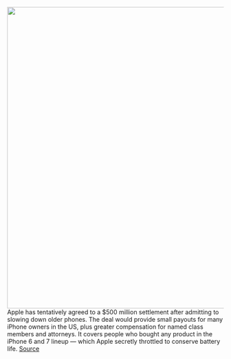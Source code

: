 <img src='https://cdn.vox-cdn.com/thumbor/yVo4z5VW-QSbNlzqNeTo-uCPb2U=/0x0:2040x1360/1200x800/filters:focal(857x517:1183x843)/cdn.vox-cdn.com/uploads/chorus_image/image/66416944/img_1271.0.0.jpg' width='700px' /><br/>
Apple has tentatively agreed to a $500 million settlement after admitting to slowing down older phones. The deal would provide small payouts for many iPhone owners in the US, plus greater compensation for named class members and attorneys. It covers people who bought any product in the iPhone 6 and 7 lineup — which Apple secretly throttled to conserve battery life.
<a href='https://www.theverge.com/2020/3/2/21161271/apple-settlement-500-million-throttling-batterygate-class-action-lawsuit'> Source <a/>